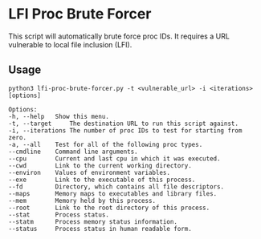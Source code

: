 # LFI Proc Brute Forcer
This script will automatically brute force proc IDs. It requires a URL vulnerable to local file inclusion (LFI).

## Usage
```
python3 lfi-proc-brute-forcer.py -t <vulnerable_url> -i <iterations> [options]

Options:
-h, --help	 Show this menu.
-t, --target	 The destination URL to run this script against.
-i, --iterations The number of proc IDs to test for starting from zero.
-a, --all	 Test for all of the following proc types.
--cmdline	 Command line arguments.
--cpu		 Current and last cpu in which it was executed.
--cwd		 Link to the current working directory.
--environ	 Values of environment variables.
--exe		 Link to the executable of this process.
--fd		 Directory, which contains all file descriptors.
--maps		 Memory maps to executables and library files.
--mem		 Memory held by this process.
--root		 Link to the root directory of this process.
--stat		 Process status.
--statm		 Process memory status information.
--status	 Process status in human readable form.
```
